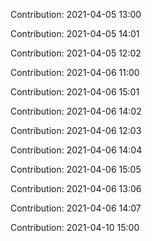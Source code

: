 Contribution: 2021-04-05 13:00

Contribution: 2021-04-05 14:01

Contribution: 2021-04-05 12:02

Contribution: 2021-04-06 11:00

Contribution: 2021-04-06 15:01

Contribution: 2021-04-06 14:02

Contribution: 2021-04-06 12:03

Contribution: 2021-04-06 14:04

Contribution: 2021-04-06 15:05

Contribution: 2021-04-06 13:06

Contribution: 2021-04-06 14:07

Contribution: 2021-04-10 15:00

